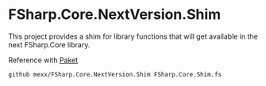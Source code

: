 # FSharp.Core.NextVersion.Shim

This project provides a shim for library functions that will get available in the next FSharp.Core library.

Reference with [Paket](http://fsprojects.github.io/Paket/)

```
github mexx/FSharp.Core.NextVersion.Shim FSharp.Core.Shim.fs
```
